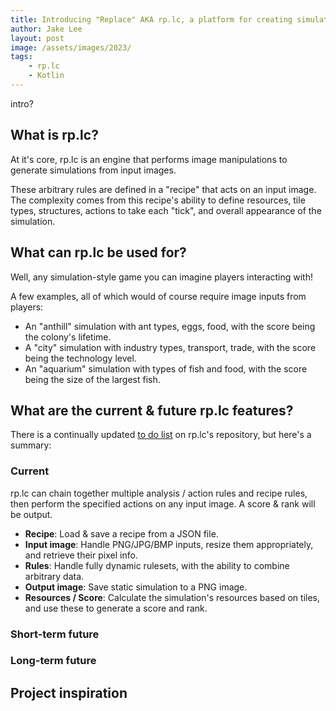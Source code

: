 ```yaml
---
title: Introducing "Replace" AKA rp.lc, a platform for creating simulation games from any image
author: Jake Lee
layout: post
image: /assets/images/2023/
tags:
    - rp.lc
    - Kotlin
---
```


intro?

## What is rp.lc?

At it's core, rp.lc is an engine that performs image manipulations to generate simulations from input images.

These arbitrary rules are defined in a "recipe" that acts on an input image. The complexity comes from this recipe's ability to define resources, tile types, structures, actions to take each "tick", and overall appearance of the simulation.

## What can rp.lc be used for?

Well, any simulation-style game you can imagine players interacting with!

A few examples, all of which would of course require image inputs from players:

* An "anthill" simulation with ant types, eggs, food, with the score being the colony's lifetime.
* A "city" simulation with industry types, transport, trade, with the score being the technology level.
* An "aquarium" simulation with types of fish and food, with the score being the size of the largest fish.

## What are the current & future rp.lc features?

There is a continually updated [to do list](https://github.com/JakeSteam/rp.lc/blob/main/todo.md) on rp.lc's repository, but here's a summary:

### Current

rp.lc can chain together multiple analysis / action rules and recipe rules, then perform the specified actions on any input image. A score & rank will be output.

* **Recipe**: Load & save a recipe from a JSON file.
* **Input image**: Handle PNG/JPG/BMP inputs, resize them appropriately, and retrieve their pixel info.
* **Rules**: Handle fully dynamic rulesets, with the ability to combine arbitrary data.
* **Output image**: Save static simulation to a PNG image.
* **Resources / Score**: Calculate the simulation's resources based on tiles, and use these to generate a score and rank.

### Short-term future

### Long-term future

## Project inspiration